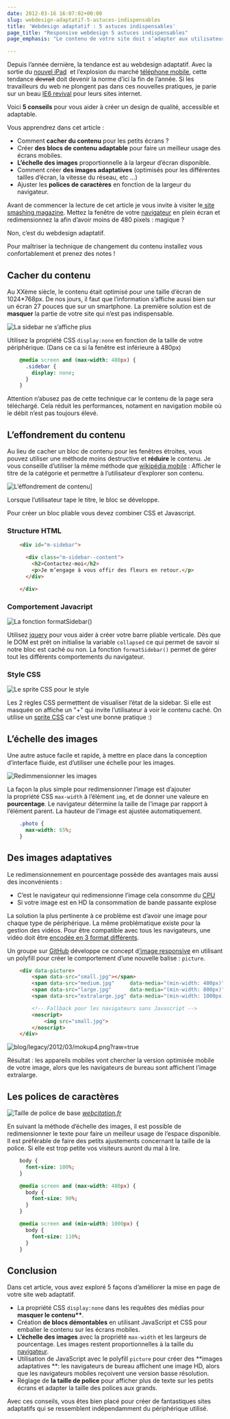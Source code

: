 ```yaml
---
date: 2012-03-16 16:07:02+00:00
slug: webdesign-adaptatif-5-astuces-indispensables
title: 'Webdesign adaptatif : 5 astuces indispensables'
page_title: "Responsive webdesign 5 astuces indispensables"
page_emphasis: "Le contenu de votre site doit s’adapter aux utilisateurs"

---
```


Depuis l’année dernière, la tendance est au webdesign adaptatif.
Avec la sortie du [nouvel iPad](http://www.youtube.com/watch?v=JfsLiW00lZ4)  et l’explosion du marché [téléphone mobile](http://mobile.free.fr/), cette tendance <del>devrait</del> doit devenir la norme d’ici la fin de l’année. Si les travailleurs du web ne plongent pas dans ces nouvelles pratiques, je parie sur un beau [IE6 revival](http://www.alsacreations.com/actu/lire/1394-web-ouvert-css-webkit.html) pour leurs sites internet.

Voici **5 conseils** pour vous aider à créer un design de qualité, accessible et adaptable.

Vous apprendrez dans cet article :

- Comment **cacher du contenu** pour les petits écrans ?
- Créer **des blocs de contenu adaptable** pour faire un meilleur usage des écrans mobiles.
- **L’échelle des images** proportionnelle à la largeur d’écran disponible.
- Comment créer **des images adaptatives** (optimisés pour les différentes tailles d’écran, la vitesse du réseau, etc ...)
- Ajuster les **polices de caractères** en fonction de la largeur du navigateur.

Avant de commencer la lecture de cet article je vous invite à visiter le[ site smashing magazine](http://www.smashingmagazine.com/).
Mettez la fenêtre de votre [navigateur](http://www.mozilla.org/fr/firefox/fx/) en plein écran et redimensionnez la afin d’avoir moins de 480 pixels : magique ?

Non, c’est du webdesign adaptatif.

Pour maîtriser la technique de changement du contenu installez vous confortablement et prenez des notes !


## Cacher du contenu

Au XXème siècle, le contenu était optimisé pour une taille d’écran de 1024*768px.
De nos jours, il faut que l’information s’affiche aussi bien sur un écran 27 pouces que sur un smartphone. La première solution est de **masquer** la partie de votre site qui n’est pas indispensable.

![La sidebar ne s’affiche plus](blog/legacy/2012/03/mokup1.png?raw=true?raw=true)


Utilisez la propriété CSS `display:none` en fonction de la taille de votre périphérique. (Dans ce ca si la fenêtre est inférieure à 480px)

~~~ sass
    @media screen and (max-width: 480px) {
      .sidebar {
        display: none;
      }
    }
~~~

<div class="alert-box alert">Attention n’abusez pas de cette technique car le contenu de la page sera téléchargé. Cela réduit les performances, notament en navigation mobile où le débit n’est pas toujours élevé.</div>

## L’effondrement du contenu

Au lieu de cacher un bloc de contenu pour les fenêtres étroites, vous pouvez utiliser une méthode moins destructive et **réduire** le contenu. Je vous conseille d’utiliser la même méthode que [wikipédia mobile](http://en.m.wikipedia.org/wiki/Web_design) : Afficher le titre de la catégorie et permettre à l’utilisateur d’explorer son contenu.

![L’éffondrement de contenu](blog/legacy/2012/03/mokup2.png?raw=true)]

Lorsque l’utilisateur tape le titre, le bloc se développe.

Pour créer un bloc pliable vous devez combiner CSS et Javascript.

### Structure HTML


~~~ html
    <div id="m-sidebar">

      <div class="m-sidebar--content">
        <h2>Contactez-moi</h2>
        <p>Je m’engage à vous offir des fleurs en retour.</p>
      </div>

    </div>
~~~


### Comportement Javacript

![La fonction formatSidebar()](blog/legacy/2012/03/imgCode2.png?raw=true)

Utilisez [jquery](http://jquery.com/) pour vous aider à créer votre barre pliable verticale.
Dès que le DOM est prêt on initialise la variable `collapsed` ce qui permet de savoir si notre bloc est caché ou non.
La fonction `formatSidebar()` permet de gérer tout les différents comportements du navigateur.

### Style CSS

![Le sprite CSS pour le style](blog/legacy/2012/03/imgCode2_css.png?raw=true)

Les 2 règles CSS permetttent de visualiser l’état de la sidebar.
Si elle est masquée on affiche un "+" qui invite l’utilisateur à voir le contenu caché.
On utilise un [sprite CSS](http://www.alsacreations.com/tuto/lire/1068-sprites-css.html) car c’est une bonne pratique :)

## L’échelle des images

Une autre astuce facile et rapide, à mettre en place dans la conception d’interface fluide, est d’utiliser une échelle pour les images.

![Redimmensionner les images](blog/legacy/2012/03/mokup3.png?raw=true)

La façon la plus simple pour redimensionner l’image est d’ajouter la propriété CSS `max-width` à l’élément `img`, et de donner une valeure en **pourcentage**.
Le navigateur détermine la taille de l’image par rapport à l’élément parent.
La hauteur de l’image est ajustée automatiquement.

~~~ sass
    .photo {
      max-width: 65%;
    }
~~~

## Des images adaptatives

Le redimensionnement en pourcentage possède des avantages mais aussi des inconvénients :

- C’est le navigateur qui redimensionne l’image cela consomme du [CPU](http://fr.wikipedia.org/wiki/Processeur)
- Si votre image est en HD la consommation de bande passante explose

La solution la plus pertinente à ce problème est d’avoir une image pour chaque type de périphérique.
La même problématique existe pour la gestion des vidéos. Pour être compatible avec tous les navigateurs, une vidéo doit être [encodée en 3 format différents](http://www.alsacreations.com/article/lire/1125-introduction-balise-video-html5-mp4-h264-webm-ogg-theora.html).

Un groupe sur [GitHub](http://fr.wikipedia.org/wiki/Git) développe ce concept d[’image responsive](https://github.com/scottjehl/picturefill) en utilisant un polyfill pour créer le comportement d’une nouvelle balise : `picture`.

~~~ html
    <div data-picture>
        <span data-src="small.jpg"></span>
        <span data-src="medium.jpg"     data-media="(min-width: 400px)"></span>
        <span data-src="large.jpg"      data-media="(min-width: 800px)"></span>
        <span data-src="extralarge.jpg" data-media="(min-width: 1000px)"></span>

        <!-- Fallback pour les navigateurs sans Javascript -->
        <noscript>
            <img src="small.jpg">
        </noscript>
    </div>
~~~

![blog/legacy/2012/03/mokup4.png?raw=true](blog/legacy/2012/03/mokup4.png?raw=true)

Résultat : les appareils mobiles vont chercher la version optimisée mobile de votre image, alors que les navigateurs de bureau sont affichent l’image extralarge.

## Les polices de caractères

![Taille de police de base](/assets/images/blog/2012/type-scale.png?raw=true)
_[webcitation.fr](http://webcitation.fr)_

En suivant la méthode d’échelle des images, il est possible de redimensionner le texte pour faire un meilleur usage de l’espace disponible.
Il est préférable de faire des petits ajustements concernant la taille de la police. Si elle est trop petite vos visiteurs auront du mal à lire.

~~~ sass
    body {
      font-size: 100%;
    }

    @media screen and (max-width: 480px) {
      body {
        font-size: 90%;
      }
    }

    @media screen and (min-width: 1000px) {
      body {
        font-size: 110%;
      }
    }
~~~

## Conclusion

Dans cet article, vous avez exploré 5 façons d’améliorer la mise en page de votre site web adaptatif.

- La propriété CSS `display:none` dans les requêtes des médias pour __masquer le contenu**__.
- Création **de blocs démontables** en utilisant JavaScript et CSS pour emballer le contenu sur les écrans mobiles.
- **L’échelle des images** avec la propriété `max-width` et les largeurs de pourcentage. Les images restent proportionnelles à la taille du [navigateur](http://www.mozilla.org/fr/firefox/fx/).
- Utilisation de JavaScript avec le polyfill `picture` pour créer des **images adaptatives **: les navigateurs de bureau affichent une image HD, alors que les navigateurs mobiles reçoivent une version basse résolution.
- Réglage de **la taille de police** pour afficher plus de texte sur les petits écrans et adapter la taille des polices aux grands.

Avec ces conseils, vous êtes bien placé pour créer de fantastiques sites adaptatifs qui se ressemblent indépendamment du périphérique utilisé.
